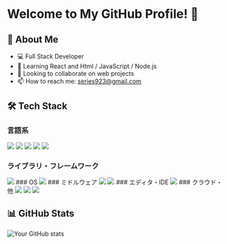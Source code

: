 # Welcome to My GitHub Profile! 👋

## 🚀 About Me
- 💻 Full Stack Developer
- 🌱 Learning React and Html / JavaScript / Node.js
- 👯 Looking to collaborate on web projects
- 📫 How to reach me: series923@gmail.com

## 🛠️ Tech Stack
### 言語系
<img src="https://img.shields.io/badge/PHP-ccc.svg?logo=php&style=flat"> <img src="https://img.shields.io/badge/Javascript-276DC3.svg?logo=javascript&style=flat">
<img src="https://img.shields.io/badge/-Python-F9DC3E.svg?logo=python&style=flat">
<img src="https://img.shields.io/badge/-CSS3-1572B6.svg?logo=css3&style=flat">
<img src="https://img.shields.io/badge/-HTML5-333.svg?logo=html5&style=flat">
### ライブラリ・フレームワーク
<img src="https://img.shields.io/badge/-Bootstrap-563D7C.svg?logo=bootstrap&style=flat">
### OS
<img src="https://img.shields.io/badge/-Windows-0078D6.svg?logo=windows&style=flat">
### ミドルウェア
<img src="https://img.shields.io/badge/-Apache-D22128.svg?logo=apache&style=flat"> <img src="https://img.shields.io/badge/-Nginx-bfcfcf.svg?logo=nginx&style=flat">
### エディタ・IDE
<img src="https://img.shields.io/badge/-Visual%20Studio%20Code-007ACC.svg?logo=visual-studio-code&style=flat">
### クラウド・他
<img src="https://img.shields.io/badge/-Google%20Cloud-EEE.svg?logo=google-cloud&style=flat"> <img src="https://img.shields.io/badge/-GitHub-181717.svg?logo=github&style=flat"> <img src="https://img.shields.io/badge/-Docker-EEE.svg?logo=docker&style=flat">


## 📊 GitHub Stats
![Your GitHub stats](https://github-readme-stats.vercel.app/api?username=Series923&show_icons=true&theme=radical)
